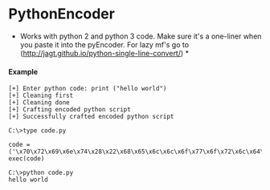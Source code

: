 # PythonEncoder
* Works with python 2 and python 3 code. Make sure it's a one-liner when you paste it into the pyEncoder. For lazy mf's go to (http://jagt.github.io/python-single-line-convert/) *

#### Example
```
[+] Enter python code: print ("hello world")
[+] Cleaning first
[+] Cleaning done
[+] Crafting encoded python script
[+] Successfully crafted encoded python script

C:\>type code.py

code =('\x70\x72\x69\x6e\x74\x28\x22\x68\x65\x6c\x6c\x6f\x77\x6f\x72\x6c\x64\x22\x29'); exec(code)

C:\>python code.py
hello world
```
